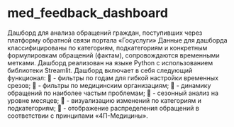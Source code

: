 # med_feedback_dashboard
Дашборд для анализа обращений граждан, поступивших через платформу обратной связи портала «Госуслуги» 
Данные для дашборда классифицированы по категориям, подкатегориям и конкретным формулировкам обращений (фактам), сопровождаются временными метками. Дашборд реализован на языке Python с использованием библиотеки Streamlit. Дашборд включает в себя следующий функционал:
	- фильтры по годам для гибкой настройки временных срезов;
	- фильтры по медицинским организациям;
	- динамику обращений по наиболее частым проблемам;
	- сезонный анализ на уровне месяцев;
	- визуализацию изменений по категориям и подкатегориям;
	- отображение распределения обращений в соответствии с принципами «4П-Медицины».
